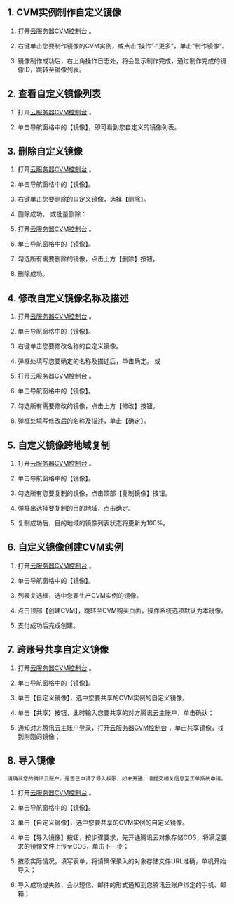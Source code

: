## 1.	CVM实例制作自定义镜像

1) 打开[云服务器CVM控制台](https://console.qcloud.com/cvm/) 。

2) 右键单击您要制作镜像的CVM实例，或点击“操作”-“更多”，单击“制作镜像”。

3) 镜像制作成功后，右上角操作日志处，将会显示制作完成，通过制作完成的镜像ID，跳转至镜像列表。

## 2. 查看自定义镜像列表

1) 打开[云服务器CVM控制台](https://console.qcloud.com/cvm/) 。

2) 单击导航窗格中的【镜像】，即可看到您自定义的镜像列表。

## 3. 删除自定义镜像

1) 打开[云服务器CVM控制台](https://console.qcloud.com/cvm/) 。

2) 单击导航窗格中的【镜像】。

3) 右键单击您要删除的自定义镜像，选择【删除】。

4) 删除成功。
或批量删除：
1) 打开[云服务器CVM控制台](https://console.qcloud.com/cvm/) 。

2) 单击导航窗格中的【镜像】。

3) 勾选所有需要删除的镜像，点击上方【删除】按钮。

4) 删除成功。

## 4.	修改自定义镜像名称及描述

1) 打开[云服务器CVM控制台](https://console.qcloud.com/cvm/) 。

2) 单击导航窗格中的【镜像】。

3) 右键单击您要修改名称的自定义镜像。

4) 弹框处填写您要确定的名称及描述后，单击确定。
或
1) 打开[云服务器CVM控制台](https://console.qcloud.com/cvm/) 。

2) 单击导航窗格中的【镜像】。

3) 勾选所有需要修改的镜像，点击上方【修改】按钮。

4) 弹框处填写修改后的名称及描述，单击【确定】。

## 5. 自定义镜像跨地域复制

1) 打开[云服务器CVM控制台](https://console.qcloud.com/cvm/) 。

2) 单击导航窗格中的【镜像】。

3) 勾选所有您要复制的镜像，点击顶部【复制镜像】按钮。

4) 弹框出选择要复制的目的地域，点击确定。

5) 复制成功后，目的地域的镜像列表状态将更新为100%。

## 6. 自定义镜像创建CVM实例

1) 打开[云服务器CVM控制台](https://console.qcloud.com/cvm/) 。

2) 单击导航窗格中的【镜像】。

3) 列表复选框，选中您要生产CVM实例的镜像。

4) 点击顶部【创建CVM】，跳转至CVM购买页面，操作系统选项默认为本镜像。

5) 支付成功后完成创建。

## 7. 跨账号共享自定义镜像

1) 打开[云服务器CVM控制台](https://console.qcloud.com/cvm/) 。

2) 单击导航窗格中的【镜像】。

3) 单击【自定义镜像】，选中您要共享的CVM实例的自定义镜像。

4) 单击【共享】按钮，此时输入您要共享的对方腾讯云主账户，单击确认；

5) 通知对方腾讯云主账户登录，打开[云服务器CVM控制台](https://console.qcloud.com/cvm/) ，单击共享镜像，找到刚刚的镜像；
## 8. 导入镜像
`请确认您的腾讯云账户，是否已申请了导入权限，如未开通，请提交相关信息至工单系统申请。`

1) 打开[云服务器CVM控制台](https://console.qcloud.com/cvm/) 。

2) 单击导航窗格中的【镜像】。

3) 单击【自定义镜像】，选中您要共享的CVM实例的自定义镜像。

4) 单击【导入镜像】按钮，按步骤要求，先开通腾讯云对象存储COS，将满足要求的镜像文件上传至COS，单击下一步；

5) 按照实际情况，填写表单，将请确保录入的对象存储文件URL准确，单机开始导入；

6) 导入成功或失败，会以短信、邮件的形式通知到您腾讯云账户绑定的手机、邮箱；